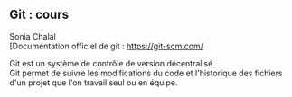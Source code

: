 ## Git : cours
Sonia Chalal    
[Documentation officiel de git : https://git-scm.com/


Git est un système de contrôle de version décentralisé    
Git permet de suivre les modifications du code et l'historique des fichiers d'un projet que l'on travail seul ou en équipe.
